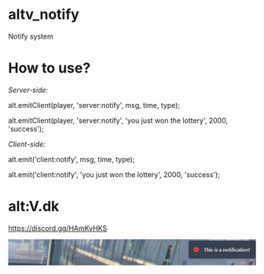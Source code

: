 # altv_notify
Notify system

# How to use?

*Server-side:*

alt.emitClient(player, 'server:notify', msg, time, type);

alt.emitClient(player, 'server:notify', 'you just won the lottery', 2000, 'success');

*Client-side:*

alt.emit('client:notify', msg, time, type);

alt.emit('client:notify', 'you just won the lottery', 2000, 'success');

# alt:V.dk
https://discord.gg/HAmKvHKS

![My Image](showcase.png)
